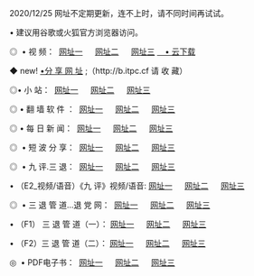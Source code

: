 <p>2020/12/25 网址不定期更新，连不上时，请不同时间再试试。
<p>• 建议用谷歌或火狐官方浏览器访问。
<p>◎  • 视 频： 
<a href="http://hfe.guitarhaven.com/" target="_blank">网址一</a> 　 
<a href="http://hrp.guitarhaven.com/" target="_blank">网址二</a> 　 
<a href="http://hrp.guitarhaven.com/b.html" target="_blank">网址三</a>
<a href="https://yadi.sk/d/d0sUeAOpal3njw" target="_blank">　• 云下载 </a></p>
<p>◆ new! <a href="http://hpa.guitarhaven.com/a.html">•分 享 网 址</a> ;（http://b.itpc.cf 请 收 藏） </p>

<p>◎•  小 站：  
<a href="http://hfe.guitarhaven.com/f.html" target="_blank">网址一</a> 　 
<a href="http://hrp.guitarhaven.com/h.html" target="_blank">网址二</a> 　 
<a href="http://hrp.guitarhaven.com/k/" target="_blank">网址三</a></p><p>

<p>◎  • 翻 墙 软 件 ：  
<a href="http://hfe.guitarhaven.com/ff/" target="_blank">网址一</a> 　 
<a href="http://hrp.guitarhaven.com/s/read/a1_nd.html" target="_blank">网址二</a> 　 
<a href="http://hrp.guitarhaven.com/ff/index.html" target="_blank">网址三</a></p>
<p>◎  • 每 日 新 闻：  
<a href="http://hfe.guitarhaven.com/day/" target="_blank">网址一</a> 　 
<a href="http://hrp.guitarhaven.com/day/" target="_blank">网址二</a> 　 
<a href="http://hrp.guitarhaven.com/day/index.html" target="_blank">网址三</a></p>
<p>◎   • 短 波 分 享：  
<a href="http://hfe.guitarhaven.com/h/" target="_blank">网址一</a> 　 
<a href="http://hrp.guitarhaven.com/h/" target="_blank">网址二</a> 　 
<a href="http://hrp.guitarhaven.com/h/index.html" target="_blank">网址三</a></p>
<p>◎   • 九 评.三 退：  
<a href="http://hfe.guitarhaven.com/t/" target="_blank">网址一</a> 　 
<a href="http://hrp.guitarhaven.com/v2/index.html" target="_blank">网址二</a> 　 
<a href="http://hrp.guitarhaven.com/tt/index.html" target="_blank">网址三</a> 　</p>
<p>  • （E2_视频/语音）《九 评》视频/语音: 
<a href="http://hrp.guitarhaven.com/7738.html" target="_blank">网址一</a> 　 
<a href="http://hrp.guitarhaven.com/7614.html" target="_blank">网址二</a> 　 
<a href="http://hrp.guitarhaven.com/7633.html" target="_blank">网址三</a></p>
<p>◎   • 三 退 管 道...退 党 网：  
<a href="http://hfe.guitarhaven.com/go/td1.html" target="_blank">网址一</a> 　 
<a href="http://hrp.guitarhaven.com/go/td2.html" target="_blank">网址二</a> 　 
<a href="http://hrp.guitarhaven.com/go/td3.html" target="_blank">网址三</a></p>
<p>  • （F1） 三 退 管 道（一）： 
<a href="http://hfe.guitarhaven.com/dd/" target="_blank">网址一</a> 　 
<a href="http://hrp.guitarhaven.com/s/read/a1_tdx.html" target="_blank">网址二</a> 　 
<a href="http://hrp.guitarhaven.com/dd/" target="_blank">网址三</a></p>
<p>  • （F2）三 退 管 道（二）： 
<a href="http://hrp.guitarhaven.com/d/" target="_blank">网址一</a> 　 
<a href="http://hfe.guitarhaven.com/d/index.html" target="_blank">网址二</a> 　 
<a href="http://hrp.guitarhaven.com/d/" target="_blank">网址三</a></p>
<p>◎   • PDF电子书：  
<a href="http://hfe.guitarhaven.com/p/" target="_blank">网址一</a> 　 
<a href="http://hrp.guitarhaven.com/p/index.html" target="_blank">网址二</a> 　 
<a href="http://hrp.guitarhaven.com/p/" target="_blank">网址三</a></p>
